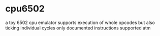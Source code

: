 # cpu6502
a toy 6502 cpu emulator
supports execution of whole opcodes but also ticking individual cycles
only documented instructions supported atm
